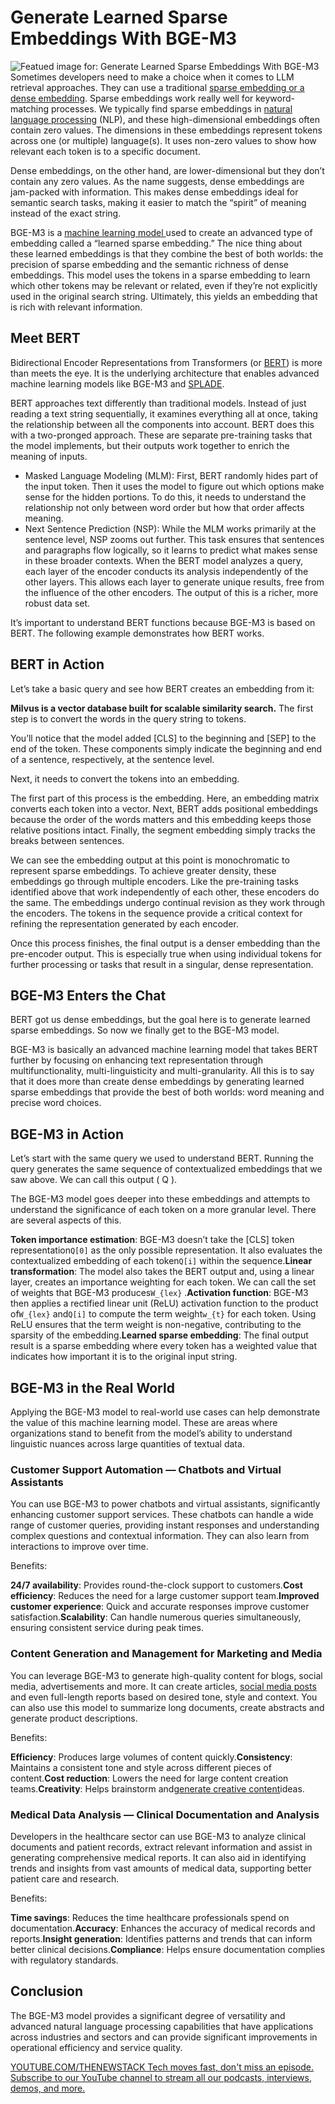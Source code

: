 # Generate Learned Sparse Embeddings With BGE-M3
![Featued image for: Generate Learned Sparse Embeddings With BGE-M3](https://cdn.thenewstack.io/media/2024/06/52d3e45b-embedded-1024x576.jpg)
Sometimes developers need to make a choice when it comes to LLM retrieval approaches. They can use a traditional [sparse embedding or a dense embedding](https://zilliz.com/learn/sparse-and-dense-embeddings). Sparse embeddings work really well for keyword-matching processes. We typically find sparse embeddings in [natural language processing](https://zilliz.com/learn/A-Beginner-Guide-to-Natural-Language-Processing?utm_source=vendor&utm_medium=referral&utm_campaign=2024-06-11_blog_bge-m3_tns) (NLP), and these high-dimensional embeddings often contain zero values. The dimensions in these embeddings represent tokens across one (or multiple) language(s). It uses non-zero values to show how relevant each token is to a specific document.

Dense embeddings, on the other hand, are lower-dimensional but they don’t contain any zero values. As the name suggests, dense embeddings are jam-packed with information. This makes dense embeddings ideal for semantic search tasks, making it easier to match the “spirit” of meaning instead of the exact string.

BGE-M3 is a [machine learning model ](https://thenewstack.io/creating-machine-learning-models-takes-too-much-time/) used to create an advanced type of embedding called a “learned sparse embedding.” The nice thing about these learned embeddings is that they combine the best of both worlds: the precision of sparse embedding and the semantic richness of dense embeddings. This model uses the tokens in a sparse embedding to learn which other tokens may be relevant or related, even if they’re not explicitly used in the original search string. Ultimately, this yields an embedding that is rich with relevant information.

## Meet BERT
Bidirectional Encoder Representations from Transformers (or [BERT](https://zilliz.com/learn/Sentence-Transformers-for-Long-Form-Text?utm_source=vendor&utm_medium=referral&utm_campaign=2024-06-11_blog_bge-m3_tns)) is more than meets the eye. It is the underlying architecture that enables advanced machine learning models like BGE-M3 and [SPLADE](https://zilliz.com/learn/comparing-splade-sparse-vectors-with-bm25?utm_source=vendor&utm_medium=referral&utm_campaign=2024-06-11_blog_bge-m3_tns).

BERT approaches text differently than traditional models. Instead of just reading a text string sequentially, it examines everything all at once, taking the relationship between all the components into account. BERT does this with a two-pronged approach. These are separate pre-training tasks that the model implements, but their outputs work together to enrich the meaning of inputs.

- Masked Language Modeling (MLM): First, BERT randomly hides part of the input token. Then it uses the model to figure out which options make sense for the hidden portions. To do this, it needs to understand the relationship not only between word order but how that order affects meaning.
- Next Sentence Prediction (NSP): While the MLM works primarily at the sentence level, NSP zooms out further. This task ensures that sentences and paragraphs flow logically, so it learns to predict what makes sense in these broader contexts.
When the BERT model analyzes a query, each layer of the encoder conducts its analysis independently of the other layers. This allows each layer to generate unique results, free from the influence of the other encoders. The output of this is a richer, more robust data set.

It’s important to understand BERT functions because BGE-M3 is based on BERT. The following example demonstrates how BERT works.

## BERT in Action
Let’s take a basic query and see how BERT creates an embedding from it:

**Milvus is a vector database built for scalable similarity search.**
The first step is to convert the words in the query string to tokens.

You’ll notice that the model added [CLS] to the beginning and [SEP] to the end of the token. These components simply indicate the beginning and end of a sentence, respectively, at the sentence level.

Next, it needs to convert the tokens into an embedding.

The first part of this process is the embedding. Here, an embedding matrix converts each token into a vector. Next, BERT adds positional embeddings because the order of the words matters and this embedding keeps those relative positions intact. Finally, the segment embedding simply tracks the breaks between sentences.

We can see the embedding output at this point is monochromatic to represent sparse embeddings. To achieve greater density, these embeddings go through multiple encoders. Like the pre-training tasks identified above that work independently of each other, these encoders do the same. The embeddings undergo continual revision as they work through the encoders. The tokens in the sequence provide a critical context for refining the representation generated by each encoder.

Once this process finishes, the final output is a denser embedding than the pre-encoder output. This is especially true when using individual tokens for further processing or tasks that result in a singular, dense representation.

## BGE-M3 Enters the Chat
BERT got us dense embeddings, but the goal here is to generate learned sparse embeddings. So now we finally get to the BGE-M3 model.

BGE-M3 is basically an advanced machine learning model that takes BERT further by focusing on enhancing text representation through multifunctionality, multi-linguisticity and multi-granularity. All this is to say that it does more than create dense embeddings by generating learned sparse embeddings that provide the best of both worlds: word meaning and precise word choices.

## BGE-M3 in Action
Let’s start with the same query we used to understand BERT. Running the query generates the same sequence of contextualized embeddings that we saw above. We can call this output ( Q ).

The BGE-M3 model goes deeper into these embeddings and attempts to understand the significance of each token on a more granular level. There are several aspects of this.

**Token importance estimation**: BGE-M3 doesn’t take the [CLS] token representation`Q[0]`
as the only possible representation. It also evaluates the contextualized embedding of each token`Q[i]`
within the sequence.**Linear transformation**: The model also takes the BERT output and, using a linear layer, creates an importance weighting for each token. We can call the set of weights that BGE-M3 produces`W_{lex}`
.**Activation function**: BGE-M3 then applies a rectified linear unit (ReLU) activation function to the product of`W_{lex}`
and`Q[i]`
to compute the term weight`w_{t}`
for each token. Using ReLU ensures that the term weight is non-negative, contributing to the sparsity of the embedding.**Learned sparse embedding**: The final output result is a sparse embedding where every token has a weighted value that indicates how important it is to the original input string.
## BGE-M3 in the Real World
Applying the BGE-M3 model to real-world use cases can help demonstrate the value of this machine learning model. These are areas where organizations stand to benefit from the model’s ability to understand linguistic nuances across large quantities of textual data.

### Customer Support Automation — Chatbots and Virtual Assistants
You can use BGE-M3 to power chatbots and virtual assistants, significantly enhancing customer support services. These chatbots can handle a wide range of customer queries, providing instant responses and understanding complex questions and contextual information. They can also learn from interactions to improve over time.

Benefits:

**24/7 availability**: Provides round-the-clock support to customers.**Cost efficiency**: Reduces the need for a large customer support team.**Improved customer experience**: Quick and accurate responses improve customer satisfaction.**Scalability**: Can handle numerous queries simultaneously, ensuring consistent service during peak times.
### Content Generation and Management for Marketing and Media
You can leverage BGE-M3 to generate high-quality content for blogs, social media, advertisements and more. It can create articles, [social media posts](https://thenewstack.io/the-fediverse-points-to-our-social-media-future-post-musk/) and even full-length reports based on desired tone, style and context. You can also use this model to summarize long documents, create abstracts and generate product descriptions.

Benefits:

**Efficiency**: Produces large volumes of content quickly.**Consistency**: Maintains a consistent tone and style across different pieces of content.**Cost reduction**: Lowers the need for large content creation teams.**Creativity**: Helps brainstorm and[generate creative content](https://thenewstack.io/op-ed-the-rise-of-ai-content-generators-is-an-affront-to-creativity/)ideas.
### Medical Data Analysis — Clinical Documentation and Analysis
Developers in the healthcare sector can use BGE-M3 to analyze clinical documents and patient records, extract relevant information and assist in generating comprehensive medical reports. It can also aid in identifying trends and insights from vast amounts of medical data, supporting better patient care and research.

Benefits:

**Time savings**: Reduces the time healthcare professionals spend on documentation.**Accuracy**: Enhances the accuracy of medical records and reports.**Insight generation**: Identifies patterns and trends that can inform better clinical decisions.**Compliance**: Helps ensure documentation complies with regulatory standards.
## Conclusion
The BGE-M3 model provides a significant degree of versatility and advanced natural language processing capabilities that have applications across industries and sectors and can provide significant improvements in operational efficiency and service quality.

[
YOUTUBE.COM/THENEWSTACK
Tech moves fast, don't miss an episode. Subscribe to our YouTube
channel to stream all our podcasts, interviews, demos, and more.
](https://youtube.com/thenewstack?sub_confirmation=1)